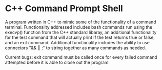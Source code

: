 # C++ Command Prompt Shell

A program written in C++ to mimic some of the functionality of a command terminal. Functionality addressed includes bash commands run using the execvp() function from the C++ standard libaray, an additional functionality for the test command that will actually print if the test returns true or false, and an exit command. Additional functionality includes the ability to use connectors "&& || ;" to string together as many commands as needed.

Current bugs: exit command must be called once for every failed command attempted before it is able to close out the program
